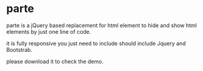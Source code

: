 # parte
parte is a jQuery based replacement for html element to hide and show html elements by just one line of code.

it is fully responsive you just need to include should include Jquery and Bootstrab.

please download it to check the demo.


